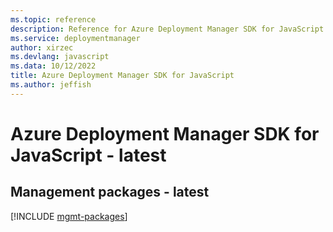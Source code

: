 ```yaml
---
ms.topic: reference
description: Reference for Azure Deployment Manager SDK for JavaScript
ms.service: deploymentmanager
author: xirzec
ms.devlang: javascript
ms.data: 10/12/2022
title: Azure Deployment Manager SDK for JavaScript
ms.author: jeffish
---
```

# Azure Deployment Manager SDK for JavaScript - latest

## Management packages - latest
[!INCLUDE [mgmt-packages](deployment-manager-mgmt-index.md)]